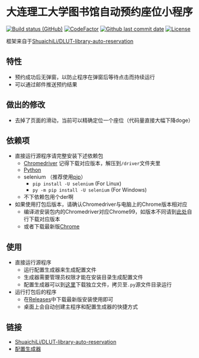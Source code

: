 # 大连理工大学图书馆自动预约座位小程序

[![Build status (GitHub)](https://img.shields.io/github/workflow/status/qhy040404/DLUT-library-auto-reservation/Compile-CI/master?label=Compile&logo=github&cacheSeconds=600)](https://github.com/qhy040404/DLUT-library-auto-reservation/actions)
[![CodeFactor](https://www.codefactor.io/repository/github/qhy040404/dlut-library-auto-reservation/badge)](https://www.codefactor.io/repository/github/qhy040404/dlut-library-auto-reservation)
[![Github last commit date](https://img.shields.io/github/last-commit/qhy040404/DLUT-library-auto-reservation.svg?label=Updated&logo=github&cacheSeconds=600)](https://github.com/qhy040404/DLUT-library-auto-reservation/commits)
[![License](https://img.shields.io/github/license/qhy040404/DLUT-library-auto-reservation.svg?label=License&logo=github&cacheSeconds=2592000)](https://github.com/qhy040404/DLUT-library-auto-reservation/blob/master/LICENSE)

框架来自于[ShuaichiLi/DLUT-library-auto-reservation](https://github.com/ShuaichiLi/DLUT-library-auto-reservation)

## 特性
- 预约成功后无弹窗，以防止程序在弹窗后等待点击而持续运行
- 可以通过邮件推送预约结果

## 做出的修改
- 去掉了页面的滑动，当前可以精确定位一个座位（代码量直接大幅下降doge）

## 依赖项
- 直接运行源程序请完整安装下述依赖包
  - [Chromedriver](https://chromedriver.chromium.org/downloads) 记得下载对应版本，解压到```/driver```文件夹里
  - [Python](https://www.python.org/downloads/) 
  - selenium （推荐使用[pip](https://pip.pypa.io/en/stable/installation/)）
    - ```pip install -U selenium``` (For Linux)
    - ```py -m pip install -U selenium``` (For Windows)
  - 不下依赖包用个der啊
- 如果使用打包后版本，请确认Chromedriver与电脑上的Chrome版本相对应
  - 编译进安装包内的Chromedriver对应Chrome99，如版本不同请到[此处](https://chromedriver.chromium.org/downloads)自行下载对应版本
  - 或者下载最新版[Chrome](https://www.google.cn/chrome)

## 使用
- 直接运行源程序
  - 运行配置生成器来生成配置文件
  - 生成器需要管理员权限才能在安装目录生成配置文件
  - 配置生成器可以到[这里](https://github.com/qhy040404/Library-reservation-configGenerator/releases)下载独立文件，拷贝至```.py```源文件目录运行
- 运行打包后的程序
  - 在[Releases](https://github.com/qhy040404/DLUT-library-auto-reservation/releases)中下载最新版安装使用即可
  - 桌面上会自动创建主程序和配置生成器的快捷方式

## 链接
- [ShuaichiLi/DLUT-library-auto-reservation](https://github.com/ShuaichiLi/DLUT-library-auto-reservation)
- [配置生成器](https://github.com/qhy040404/Library-reservation-configGenerator)